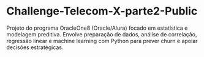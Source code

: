 # Challenge-Telecom-X-parte2-Public
Projeto do programa OracleOne8 (Oracle/Alura) focado em estatística e modelagem preditiva. Envolve preparação de dados, análise de correlação, regressão linear e machine learning com Python para prever churn e apoiar decisões estratégicas.
